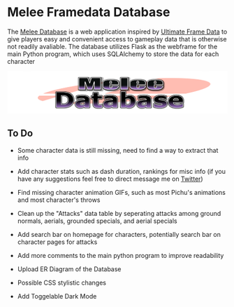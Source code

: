 # Melee Framedata Database

The [Melee Database](http://meleeframedata.com) is a web application inspired by [Ultimate Frame Data](https://ultimateframedata.com/) to give players easy and convenient access to gameplay data that is otherwise not readily avaliable. The database utilizes Flask as the webframe for the main Python program, which uses SQLAlchemy to store the data for each character

![](static/images/logo.png)

## To Do
* Some character data is still missing, need to find a way to extract that info

* Add character stats such as dash duration, rankings for misc info (if you have any suggestions feel free to direct message me on [Twitter](https://twitter.com/SandTFGC))

* Find missing character animation GIFs, such as most Pichu's animations and most character's throws

* Clean up the "Attacks" data table by seperating attacks among ground normals, aerials, grounded specials, and aerial specials 

* Add search bar on homepage for characters, potentially search bar on character pages for attacks

* Add more comments to the main python program to improve readability

* Upload ER Diagram of the Database

* Possible CSS stylistic changes

* Add Toggelable Dark Mode
